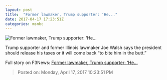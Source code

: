 ```yaml
---
layout: post
title:  "Former lawmaker, Trump supporter: ‘He..."
date: 2017-04-17 17:23:51Z
categories: msnbc
---
```


![Former lawmaker, Trump supporter: ‘He...](http://media1.s-nbcnews.com/j/MSNBC/Components/Video/201704/2017-04-17T17-24-35-766Z--1280x720.video_1067x600.jpg)

Trump supporter and former Illinois lawmaker Joe Walsh says the president should release his taxes or it will come back “to bite him in the butt.”


Full story on F3News: [Former lawmaker, Trump supporter: ‘He...](http://www.f3nws.com/n/WcWrJE)

> Posted on: Monday, April 17, 2017 10:23:51 PM
